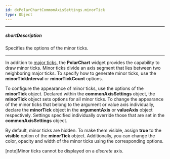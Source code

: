 ```yaml
---
id: dxPolarChartCommonAxisSettings.minorTick
type: Object
---
```

---
##### shortDescription
Specifies the options of the minor ticks.

---
In addition to [major ticks](/api-reference/20%20Data%20Visualization%20Widgets/dxPolarChart/1%20Configuration/commonAxisSettings/tick '/Documentation/ApiReference/Data_Visualization_Widgets/dxPolarChart/Configuration/commonAxisSettings/tick/'), the **PolarChart** widget provides the capability to draw minor ticks. Minor ticks divide an axis segment that lies between two neighboring major ticks. To specify how to generate minor ticks, use the **minorTickInterval** or **minorTickCount** options.

To configure the appearance of minor ticks, use the options of the **minorTick** object. Declared within the **commonAxisSettings** object, the **minorTick** object sets options for all minor ticks. To change the appearance of the minor ticks that belong to the argument or value axis individually, declare the **minorTick** object in the **argumentAxis** or **valueAxis** object respectively. Settings specified individually override those that are set in the **commonAxisSettings** object.

By default, minor ticks are hidden. To make them visible, assign **true** to the **visible** option of the **minorTick** object. Additionally, you can change the color, opacity and width of the minor ticks using the corresponding options.

[note]Minor ticks cannot be displayed on a *discrete* axis.